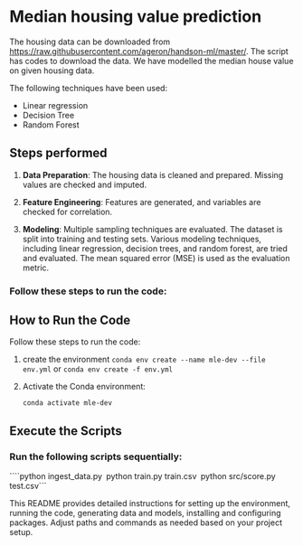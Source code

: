 # Median housing value prediction

The housing data can be downloaded from https://raw.githubusercontent.com/ageron/handson-ml/master/. The script has codes to download the data. We have modelled the median house value on given housing data.

The following techniques have been used:

 - Linear regression
 - Decision Tree
 - Random Forest

## Steps performed

1. **Data Preparation**: The housing data is cleaned and prepared. Missing values are checked and imputed.

2. **Feature Engineering**: Features are generated, and variables are checked for correlation.

3. **Modeling**: Multiple sampling techniques are evaluated. The dataset is split into training and testing sets. Various modeling techniques, including linear regression, decision trees, and random forest, are tried and evaluated. The mean squared error (MSE) is used as the evaluation metric.


### Follow these steps to run the code:

## How to Run the Code

Follow these steps to run the code:
1. create the environment
    ```conda env create --name mle-dev --file env.yml```
    or
    ```conda env create -f env.yml```

2. Activate the Conda environment:

   ```conda activate mle-dev```


## Execute the Scripts
### Run the following scripts sequentially:
````python ingest_data.py```
```python train.py train.csv```
```python src/score.py test.csv```

This README provides detailed instructions for setting up the environment, running the code, generating data and models, installing and configuring packages. Adjust paths and commands as needed based on your project setup.
